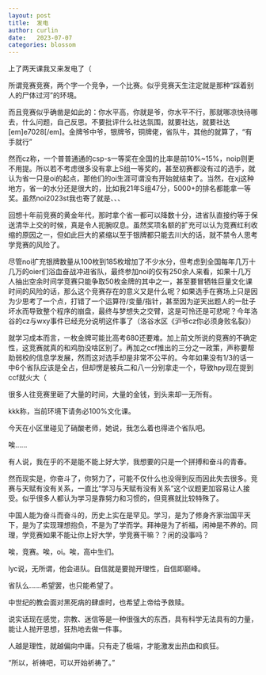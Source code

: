 ```yaml
---
layout: post
title:  发电
author: curlin
date:   2023-07-07
categories: blossom
---
```


上了两天课我又来发电了（

所谓竞赛竞赛，两个字一个竞争，一个比赛。似乎竞赛天生注定就是那种“踩着别人的尸体过河”的环境。

而且竞赛似乎确凿是如此的：你水平高，你就是爷，你水平不行，那就哪凉快待哪去，什么问题，自己反思。不要批评什么社达氛围，就要社达，就要社达[em]e7028[/em]。金牌爷中爷，银牌爷，铜牌佬，省队牛，其他的就算了，“有手就行”

然而cz称，一个普普通通的csp-s一等奖在全国的比率是前10%~15%，noip则更不用提。所以若不考虑很多没有拿上S组一等奖的，甚至初赛都没有过的选手，就认为省一只是oi的起点，那他们的oi生涯可谓没有开始就结束了。当然，在xj这种地方，省一的水分还是很大的，比如我21年S组47分，5000+的排名都能拿一等奖。虽然noi2023st我也寄了就是、、、

回想十年前竞赛的黄金年代，那时拿个省一都可以降数十分，进省队直接约等于保送清华上交的时候，真是令人扼腕叹息。虽然奖项名额的扩充可以认为竞赛红利收缩的原因之一，但如此巨大的紧缩以至于银牌都只能去川大的话，就不禁令人思考学竞赛的风险了。

尽管noi扩充银牌数量从100枚到185枚增加了不少水分，但考虑到全国每年几万十几万的oier们浴血奋战冲进省队，最终参加noi的仅有250余人来看，如果十几万人抽出空余时间学竞赛只能争取50枚金牌的其中之一，甚至要冒牺牲巨量文化课时间的风险的话，那么这个竞赛存在的意义又是什么呢？如果选手在赛场上只是因为少思考了一个点，打错了一个运算符/变量/指针，甚至因为逆天出题人的一肚子坏水而导致整个程序的崩盘，最终与梦想失之交臂，这是可怜还是可悲呢？今年洛谷的cz与wxy事件已经充分说明这件事了（洛谷水区《沪爷cz你必须身败名裂》）

就学习成本而言，一枚金牌可能比高考680还要难。加上前文所说的竞赛的不确定性，这竞赛就真的和鸡肋没啥区别了。再加之ccf推出的三分之一政策，声称要帮助弱校的信息学发展，然而这对选手却是非常不公平的。今年如果没有1/3的话一中6个省队应该是全占，但却愣是被兵二和八一分别拿走一个，导致hpy现在提到ccf就火大（

很多人往竞赛里砸了大量的时间，大量的金钱，到头来却一无所有。

kkk称，当前环境下请务必100%文化课。

今天在小区里碰见了硝酸老师，她说，我怎么着也得进个省队吧。

唉……

有人说，我在乎的不是能不能上好大学，我想要的只是一个拼搏和奋斗的青春。

然而现实是，你奋斗了，你努力了，可能不仅什么也没得到反而因此失去很多。竞赛与天赋有没有关系，一直比“学习与天赋有没有关系”这个议题更加容易让人接受。似乎很多人都认为学习是靠努力和习惯的，但竞赛就比较特殊了。

中国人能为奋斗而奋斗的，历史上实在是罕见。学习，是为了修身齐家治国平天下，是为了实现理想抱负，不是为了学而学。拜神是为了祈福，闲神是不养的。同理，学竞赛如果不能让你上好大学，学竞赛干嘛？？闲的没事吗？

唉，竞赛。唉，oi。唉，高中生们。

lyc说，无所谓，他会进队。自信就是要抛开理性，自信即巅峰。

省队么……希望罢，也只能希望了。

中世纪的教会面对黑死病的肆虐时，也希望上帝给予救赎。

说实话现在感觉，宗教、迷信等是一种很强大的东西，具有科学无法具有的力量，能让人抛开思想，狂热地去做一件事。

人越是理性，就越偏向中庸。只有走了极端，才能激发出热血和疯狂。

“所以，祈祷吧，可以开始祈祷了。”
